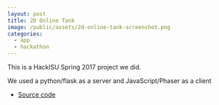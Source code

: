 ```yaml
---
layout: post
title: 2D Online Tank
image: /public/assets/2d-online-tank-screenshot.png
categories:
  - app
  - hackathon
---
```


<p>This is a HackISU Spring 2017 project we did.</p>
<p>We used a python/flask as a server and JavaScript/Phaser as a client</p>

- <a href="https://github.com/takasoft/2donlinetank" target="_blank">Source code</a>
